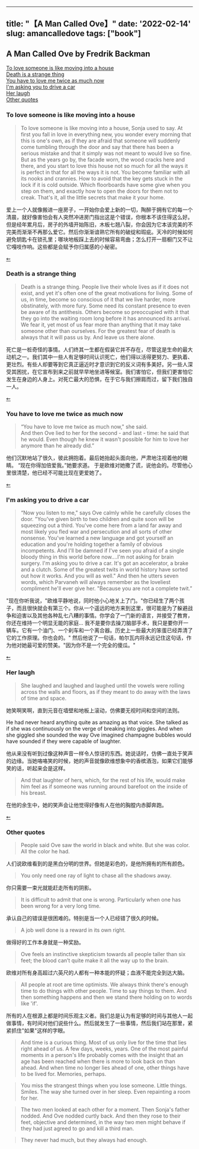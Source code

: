 
---
title: "【A Man Called Ove】"
date: '2022-02-14'
slug: amancalledove
tags: ["book"]
---

<div id="header">

## A Man Called Ove by Fredrik Backman

<a href="#loveandhouse">To love someone is like moving into a house</a>   
<a href="#deathstrange">Death is a strange thing</a>  
<a href="#twiceasmuch">You have to love me twice as much now</a>  
<a href="#driveacar">I'm asking you to drive a car</a>  
<a href="#herlaugh">Her laugh</a>  
<a href="#other">Other quotes</a>  

<div id="loveandhouse">

### To love someone is like moving into a house

> To love someone is like moving into a house, Sonja used to say. At first you fall in love in everything new, you wonder every morning that this is one's own, as if they are afraid that someone will suddenly come tumbling through the door and say that there has been a serious mistake and that it simply was not meant to would live so fine. But as the years go by, the facade worn, the wood cracks here and there, and you start to love this house not so much for all the ways it is perfect in that for all the ways it is not. You become familiar with all its nooks and crannies. How to avoid that the key gets stuck in the lock if it is cold outside. Which floorboards have some give when you step on them, and exactly how to open the doors for them not to creak. That's it, all the little secrets that make it your home.

爱上一个人就像搬进一座房子，一开始你会爱上新的一切，陶醉于拥有它的每一个清晨，就好像害怕会有人突然冲进房门指出这是个错误，你根本不该住得这么好。但是经年累月后，房子的外墙开始陈旧，木板七翘八裂，你会因为它本该完美的不完美而渐渐不再那么爱它。然后你渐渐谙熟它所有的破绽和瑕疵。天冷的时候如何避免钥匙卡在锁孔里；哪块地板踩上去的时候容易弯曲；怎么打开一扇橱门又不让它嘎吱作响。这些都是会赋予你归属感的小秘密。

<a href="#header">⇜</a>

<div id="deathstrange">

### Death is a strange thing

> Death is a strange thing. People live their whole lives as if it does not exist, and yet it's often one of the great motivations for living. Some of us, in time, become so conscious of it that we live harder, more obstinately, with more fury. Some need its constant presence to even be aware of its antithesis. Others become so preoccupied with it that they go into the waiting room long before it has announced its arrival. We fear it, yet most of us fear more than anything that it may take someone other than ourselves. For the greatest fear of death is always that it will pass us by. And leave us there alone.

死亡是一桩奇怪的事情。人们终其一生都在假装它并不存在，尽管这是生命的最大动机之一。我们其中一些人有足够时间认识死亡，他们得以活得更努力、更执着、更壮烈。有些人却要等到它真正逼近时才意识到它的反义词有多美好。另一些人深受其困扰，在它宣布到来之前就早早地坐进等候室。我们害怕它，但我们更害怕它发生在身边的人身上。对死亡最大的恐惧，在于它与我们擦肩而过，留下我们独自一人。

<a href="#header">⇜</a>

<div id="twiceasmuch">

### You have to love me twice as much now

> “You have to love me twice as much now," she said.   
And then Ove lied to her for the second - and last - time: he said that he would. Even though he knew it wasn't possible for him to love her anymore than he already did.”

他们沉默地站了很久，彼此拥抱着。最后她抬起头面向他，严肃地注视着他的眼睛。 “现在你得加倍爱我。”她要求道。 于是欧维对她撒了谎，说他会的。尽管他心里很清楚，他已经不可能比现在更爱她了。

<a href="#header">⇜</a>

<div id="driveacar">

### I'm asking you to drive a car

> “Now you listen to me," says Ove calmly while he carefully closes the door. "You've given birth to two children and quite soon will be squeezing out a third. You've come here from a land far away and most likely you fled war and persecution and all sorts of other nonsense. You've learned a new language and got yourself an education and you're holding together a family of obvious incompetents. And I'll be damned if I've seen you afraid of a single bloody thing in this world before now....I'm not asking for brain surgery. I'm asking you to drive a car. It's got an accelerator, a brake and a clutch. Some of the greatest twits in world history have sorted out how it works. And you will as well." And then he utters seven words, which Parvaneh will always remember as the loveliest compliment he'll ever give her. "Because you are not a complete twit.”

"现在你听我说，"欧维平静地说，同时他小心地关上了门。"你已经生了两个孩子，而且很快就会有第三个。你从一个遥远的地方来到这里，很可能是为了躲避战争和迫害以及其他各种乱七八糟的事情。你学会了一门新的语言，并接受了教育，你还在维持一个明显无能的家庭...
我不是要你去操刀脑部手术，我只是要你开一辆车。它有一个油门、一个刹车和一个离合器。历史上一些最大的笨蛋已经弄清了它的工作原理。你也会的。" 然后他说了一句话，帕尔瓦内将永远记住这句话，作为他对她最可爱的赞美。"因为你不是一个完全的傻瓜。"

<a href="#header">⇜</a>

<div id="herlaugh">

### Her laugh

> She laughed and laughed and laughed until the vowels were rolling across the walls and floors, as if they meant to do away with the laws of time and space.

她笑啊笑啊，直到元音在墙壁和地板上滚动，仿佛要无视时间和空间的法则。

He had never heard anything quite as amazing as that voice. She talked as if she was continuously on the verge of breaking into giggles. And when she giggled she sounded the way Ove imagined champagne bubbles would have sounded if they were capable of laughter.

他从来没有听到过像这种声音一样令人惊讶的东西。她说话时，仿佛一直处于笑声的边缘。当她咯咯笑的时候，她的声音就像欧维想象中的香槟酒泡，如果它们能够笑的话，听起来会是这样。

> And that laughter of hers, which, for the rest of his life, would make him feel as if someone was running around barefoot on the inside of his breast.

在他的余生中，她的笑声会让他觉得好像有人在他的胸膛内赤脚奔跑。

<a href="#header">⇜</a>

<div id="other">

### Other quotes

> People said Ove saw the world in black and white. But she was color. All the color he had.

人们说欧维看到的是黑白分明的世界。但她是彩色的，是他所拥有的所有颜色。

> You only need one ray of light to chase all the shadows away.

你只需要一束光就能赶走所有的阴影。

> It is difficult to admit that one is wrong. Particularly when one has been wrong for a very long time.

承认自己的错误是很困难的。特别是当一个人已经错了很久的时候。

> A job well done is a reward in its own right.

做得好的工作本身就是一种奖励。

> Ove feels an instinctive skepticism towards all people taller than six feet; the blood can’t quite make it all the way up to the brain.

欧维对所有身高超过六英尺的人都有一种本能的怀疑；血液不能完全到达大脑。

> All people at root are time optimists. We always think there's enough time to do things with other people. Time to say things to them. And then something happens and then we stand there holding on to words like 'if'.

所有的人在根源上都是时间乐观主义者。我们总是认为有足够的时间与其他人一起做事情，有时间对他们说些什么。然后就发生了一些事情，然后我们站在那里，紧紧抓住"如果"这样的字眼。

> And time is a curious thing. Most of us only live for the time that lies right ahead of us. A few days, weeks, years. One of the most painful moments in a person's life probably comes with the insight that an age has been reached when there is more to look back on than ahead. And when time no longer lies ahead of one, other things have to be lived for. Memories, perhaps.

> You miss the strangest things when you lose someone. Little things. Smiles. The way she turned over in her sleep. Even repainting a room for her.

> The two men looked at each other for a moment. Then Sonja's father nodded. And Ove nodded curtly back. And then they rose to their feet, objective and determined, in the way two men might behave if they had just agreed to go and kill a third man.

> They never had much, but they always had enough.
